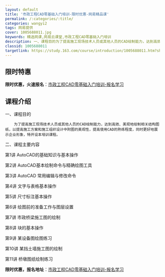 ```yaml
---
layout: default
title: '市政工程CAD零基础入门培训-限时优惠-网易精品课'
permalink: /:categories/:title/
categories: wangyi2
tags: 网易提供
cover: 1005688011.jpg
keywords: 精选网课,网易云课堂,市政工程CAD零基础入门培训
description: 一、课程目的为了提高施工现场技术人员或其他人员的CAD绘制能力，达到高效、美观地绘制相关结构图纸，以提高施工方案和施工组
classid: 1005688011
targetlink: https://study.163.com/course/introduction/1005688011.htm?share=1&shareId=1025206652&utm_campaign=share&utm_medium=iphoneShare&utm_source=&utm_u=1025206652
---
```


## 限时特惠

**限时优惠，火速报名**：[市政工程CAD零基础入门培训-报名学习](https://study.163.com/course/introduction/1005688011.htm?share=1&shareId=1025206652&utm_campaign=share&utm_medium=iphoneShare&utm_source=&utm_u=1025206652)

## 课程介绍

一、课程目的

        为了提高施工现场技术人员或其他人员的CAD绘制能力，达到高效、美观地绘制相关结构图纸，以提高施工方案和施工组织设计中附图的美观性，提高使用CAD的熟练程度，同时更好地展示企业形象，特开设本培训课程。

二、课程主要内容

第1讲   AutoCAD的基础知识与基本操作

第2讲   AutoCAD基本绘制命令与精确绘图工具

第3讲   AutoCAD 常用编辑与修改命令

第4讲  文字与表格基本操作

第5讲  尺寸标注基本操作

第6讲  绘图前的准备工作与图层设置

第7讲  市政桥梁施工图的绘制

第8讲  块的基本操作

第9讲  某设备图绘图练习

第10讲  某挡土墙施工图的绘制

第11讲  桥墩图纸绘制练习

**限时优惠，报名地址**：[市政工程CAD零基础入门培训-报名学习](https://study.163.com/course/introduction/1005688011.htm?share=1&shareId=1025206652&utm_campaign=share&utm_medium=iphoneShare&utm_source=&utm_u=1025206652)

